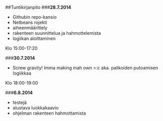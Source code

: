 ##Tuntikirjanpito
###__28.7.2014__
* Githubin repo-kansio
* Netbeans rojekti
* aiheenmäärittely
* rakenteen suunnittelua ja hahmottelemista
* logiikan aloittaminen

Klo 15:00-17:20

###__30.7.2014__
* Screw gravity! Imma making mah own >:c aka. palikoiden putoamisen logiikkaa

Klo 18:00-19:00

###__6.8.2014__
* testejä
* alustava luokkakaavio
* ohjelman rakenteen hahmottamista
